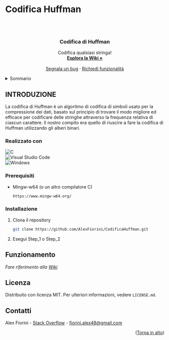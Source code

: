 <a name="readme-top"></a>

# Codifica Huffman
<br/>
<!-- PROJECT LOGO -->
<br />
<div align="center">

  <h3 align="center">Codifica di Huffman</h3>

  <p align="center">
    Codifica qualsiasi stringa!
    <br />
    <a href="https://github.com/AlexFiorini/CodificaHuffman/wiki"><strong>Esplora la Wiki »</strong></a>
    <br />
    <br />
    <a href="https://github.com/AlexFiorini/CodificaHuffman/issues">Segnala un bug</a>
    ·
    <a href="https://github.com/AlexFiorini/CodificaHuffman/issues">Richiedi funzionalità</a>
  </p>
</div>



<!-- SOMMARIO -->
<details>
  <summary>Sommario</summary>
  <ol>
    <li>
      <a href="#about-the-project">About The Project</a>
      <ul>
        <li><a href="#Realizzato con">Realizzato con</a></li>
      </ul>
    </li>
    <li><a href="#Prerequisiti">Prerequisiti</a></li>
    <li><a href="#Installazione">Installazione</a></li>
    <li><a href="#Funzionamento">Funzionamento</a></li>
    <li><a href="#Licenza">Licenza</a></li>
    <li><a href="#Contatti">Contatti</a></li>
  </ol>
</details>



<!-- INTRODUZIONE -->
## INTRODUZIONE
La codifica di Huffman è un algoritmo di codifica di simboli usato per la compressione dei dati, basato sul principio di trovare il modo migliore ed efficace per codificare delle stringhe attraverso la frequenza relativa di ciascun carattere.
Il nostro compito era quello di riuscire a fare la codifica di Huffman utilizzando gli alberi binari.


### Realizzato con

![C](https://img.shields.io/badge/c-%2300599C.svg?style=for-the-badge&logo=c&logoColor=white)<br/>
![Visual Studio Code](https://img.shields.io/badge/Visual%20Studio%20Code-0078d7.svg?style=for-the-badge&logo=visual-studio-code&logoColor=white)<br/>
![Windows](https://img.shields.io/badge/Windows-0078D6?style=for-the-badge&logo=windows&logoColor=white)<br/>



<!-- GETTING STARTED -->

### Prerequisiti

* Mingw-w64 (o un altro compilatore C)
  ```sh
  https://www.mingw-w64.org/
  ```

### Installazione

1. Clona il repository
   ```sh
   git clone https://github.com/AlexFiorini/CodificaHuffman.git
   ```
2. Esegui Step_1 o Step_2



<!-- USAGE EXAMPLES -->
## Funzionamento

_Fare riferimento alla [Wiki](https://github.com/AlexFiorini/CodificaHuffman/wiki)_



<!-- LICENSE -->
## Licenza

Distribuito con licenza MIT. Per ulteriori informazioni, vedere `LICENSE.md`.



<!-- CONTACT -->
## Contatti

Alex Fiorini - [Stack Overflow](https://stackoverflow.com/users/19370254/alex-fiorini) - fiorini.alex48@gmail.com

<p align="right">(<a href="#readme-top">Torna in alto</a>)</p>
